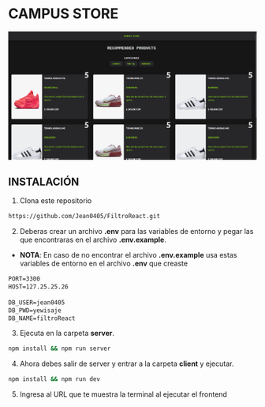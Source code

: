 # CAMPUS STORE
![Alt text](image.png)

## INSTALACIÓN

1. Clona este repositorio
```bash
https://github.com/Jean0405/FiltroReact.git
```
2. Deberas crear un archivo **.env** para las variables de entorno y pegar las que encontraras en el archivo **.env.example**.

* **NOTA**: En caso de no encontrar el archivo **.env.example** usa estas variables de entorno en el archivo **.env** que creaste

```.env
PORT=3300
HOST=127.25.25.26

DB_USER=jean0405
DB_PWD=yewisaje
DB_NAME=filtroReact
```

3. Ejecuta en la carpeta **server**.

```bash
npm install && npm run server
```

4. Ahora debes salir de server y entrar a la carpeta **client** y ejecutar.

```bash
npm install && npm run dev
```

5. Ingresa al URL que te muestra la terminal al ejecutar el frontend
